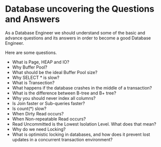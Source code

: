 # Database uncovering the Questions and Answers

As a Database Engineer we should understand some of the basic and advance questions and its answers in order to become a good Database Engineer.

Here are some questions.

- What is Page, HEAP and IO?
- Why Buffer Pool?
- What should be the ideal Buffer Pool size?
- Why SELECT \* is slow?
- What is Transection?
- What happens if the database crashes in the middle of a transaction?
- What is the difference between B-tree and B+ tree?
- Why you should never index all columns?
- Is Join faster or Sub-queries faster?
- Is count(\*) slow?
- When Dirty Read occurs?
- When Non-repeatable Read occurs?
- Read Uncommitted is the Lowest Isolation Level. What does that mean?
- Why do we need Locking?
- What is optimistic locking in databases, and how does it prevent lost updates in a concurrent transaction environment?
